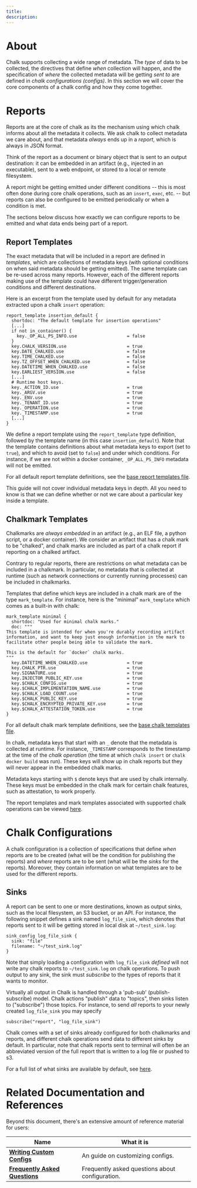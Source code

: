 ```yaml
---
title:
description:
---
```


# About

Chalk supports collecting a wide range of metadata. The _type_ of data to be
collected, the directives that define _when_ collection will happen, and
the specification of _where_ the collected metadata will be getting _sent to_
are defined in _chalk configurations (configs)_. In this section we will cover
the core components of a chalk config and how they come together.

# Reports

Reports are at the core of chalk as its the mechanism using which chalk informs
about all the metadata it collects. We ask chalk to collect metadata we care
about, and that metadata _always_ ends up in a _report_, which is always in
JSON format.

Think of the report as a document or binary object that is sent to an output
destination: it can be embedded in an artifact (e.g., injected in an
executable), sent to a web endpoint, or stored to a local or remote filesystem.

A report might be getting emitted under different conditions -- this is most
often done during core chalk operations, such as an `insert`, `exec`, etc.
-- but reports can also be configured to be emitted periodically or when a
condition is met.

The sections below discuss how exactly we can configure reports to be emitted
and what data ends being part of a report.

## Report Templates

The exact metadata that will be included in a report are defined in
_templates_, which are collections of metadata keys (with optional conditions
on when said metadata should be getting emitted). The same template can be
re-used across many reports. However, each of the different reports making
use of the template could have different trigger/generation conditions and
different destinations.

Here is an excerpt from the template used by default for any metadata extracted
upon a chalk `insert` operation:

```con4m
report_template insertion_default {
  shortdoc: "The default template for insertion operations"
  [...]
  if not in_container() {
    key._OP_ALL_PS_INFO.use                   = false
  }
  key.CHALK_VERSION.use                       = true
  key.DATE_CHALKED.use                        = false
  key.TIME_CHALKED.use                        = false
  key.TZ_OFFSET_WHEN_CHALKED.use              = false
  key.DATETIME_WHEN_CHALKED.use               = false
  key.EARLIEST_VERSION.use                    = false
  [...]
  # Runtime host keys.
  key._ACTION_ID.use                          = true
  key._ARGV.use                               = true
  key._ENV.use                                = true
  key._TENANT_ID.use                          = true
  key._OPERATION.use                          = true
  key._TIMESTAMP.use                          = true
  [...]
}
```

We define a report template using the `report_template` type definition,
followed by the template name (in this case `insertion_default`). Note that
the template contains definitions about what metadata keys to export (set to
`true`), and which to avoid (set to `false`) and under which conditions. For
instance, if we are not within a docker container, `_OP_ALL_PS_INFO` metadata
will not be emitted.

For all default report template definitions, see the
[base report templates file](https://github.com/crashappsec/chalk/blob/main/src/configs/base_report_templates.c4m).

This guide will not cover individual metadata keys in depth. All you need to
know is that we can define whether or not we care about a particular key inside
a template.

## Chalkmark Templates

Chalkmarks are _always embedded_ in an artifact (e.g., an ELF file, a python
script, or a docker container). We consider an artifact that has a chalk mark
to be "chalked", and chalk marks are included as part of a chalk report if
reporting on a chalked artifact.

Contrary to regular reports, there are restrictions on what metadata can be
included in a chalkmark. In particular, no metadata that is collected at
runtime (such as network connections or currently running processes) can be
included in chalkmarks.

Templates that define which keys are included in a chalk mark are of the type
`mark_template`. For instance, here is the "minimal" `mark_template` which
comes as a built-in with chalk:

```con4m
mark_template minimal {
  shortdoc: "Used for minimal chalk marks."
  doc: """
This template is intended for when you're durably recording artifact
information, and want to keep just enough information in the mark to
facilitate other people being able to validate the mark.

This is the default for `docker` chalk marks.
"""
  key.DATETIME_WHEN_CHALKED.use               = true
  key.CHALK_PTR.use                           = true
  key.SIGNATURE.use                           = true
  key.INJECTOR_PUBLIC_KEY.use                 = true
  key.$CHALK_CONFIG.use                       = true
  key.$CHALK_IMPLEMENTATION_NAME.use          = true
  key.$CHALK_LOAD_COUNT.use                   = true
  key.$CHALK_PUBLIC_KEY.use                   = true
  key.$CHALK_ENCRYPTED_PRIVATE_KEY.use        = true
  key.$CHALK_ATTESTATION_TOKEN.use            = true
}
```

For all default chalk mark template definitions, see the
[base chalk templates file](https://github.com/crashappsec/chalk/blob/main/src/configs/base_chalk_templates.c4m).

In chalk, metadata keys that start with an `_` denote that the metadata is
collected at runtime. For instance, `_TIMESTAMP` corresponds to the timestamp
at the time of the _chalk operation_ (the time at which `chalk insert` or
`chalk docker build` was run). These keys will show up in chalk reports but
they will never appear in the embedded chalk marks.

Metadata keys starting with `$` denote keys that are used by chalk internally.
These keys must be embedded in the chalk mark for certain chalk features, such
as attestation, to work properly.

The report templates and mark templates associated
with supported chalk operations can be viewed
[here](https://github.com/crashappsec/chalk/blob/main/src/configs/base_outconf.c4m).

# Chalk Configurations

A chalk configuration is a collection of specifications that define _when_
reports are to be created (what will be the condition for publishing the
reports) and _where_ reports are to be sent (what will be the _sinks_ for the
reports). Moreover, they contain information on what templates are to be used
for the different reports.

## Sinks

A report can be sent to one or more destinations, known as output sinks, such
as the local filesystem, an S3 bucket, or an API. For instance, the
following snippet defines a sink named `log_file_sink`, which denotes that
reports sent to it will be getting stored in local disk at `~/test_sink.log`:

```con4m
sink_config log_file_sink {
  sink: "file"
  filename: "~/test_sink.log"
}
```

Note that simply loading a configuration with `log_file_sink` _defined_ will
not write any chalk reports to `~/test_sink.log` on chalk operations. To push
output to any sink, the sink must _subscribe_ to the types of reports that it
wants to monitor.

Virtually all output in Chalk is handled through a 'pub-sub'
(publish-subscribe) model. Chalk actions "publish" data to "topics", then sinks
listen to ("subscribe") those topics. For instance, to send _all_ reports to
your newly created `log_file_sink` you may specify

```con4m
subscribe("report", "log_file_sink")
```

Chalk comes with a set of sinks already configured for both chalkmarks and
reports, and different chalk operations send data to different sinks by
default. In particular, note that chalk reports sent to terminal will often
be an abbreviated version of the full report that is written to a log file or
pushed to s3.

For a full list of what sinks are available by default, see
[here](https://github.com/crashappsec/chalk/blob/main/src/configs/base_sinkconfs.c4m).

# Related Documentation and References

Beyond this document, there's an extensive amount of reference material for users:

| Name                                              | What it is                                      |
| ------------------------------------------------- | ----------------------------------------------- |
| [**Writing Custom Configs**](./config-custom.md)  | An guide on customizing configs.                |
| [**Frequently Asked Questions**](./config-faq.md) | Frequently asked questions about configuration. |
